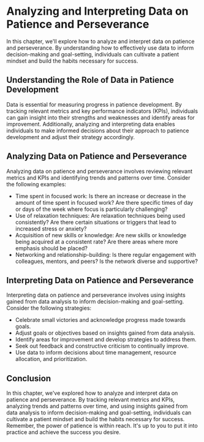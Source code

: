 # Analyzing and Interpreting Data on Patience and Perseverance

In this chapter, we'll explore how to analyze and interpret data on patience and perseverance. By understanding how to effectively use data to inform decision-making and goal-setting, individuals can cultivate a patient mindset and build the habits necessary for success.

Understanding the Role of Data in Patience Development
------------------------------------------------------

Data is essential for measuring progress in patience development. By tracking relevant metrics and key performance indicators (KPIs), individuals can gain insight into their strengths and weaknesses and identify areas for improvement. Additionally, analyzing and interpreting data enables individuals to make informed decisions about their approach to patience development and adjust their strategy accordingly.

Analyzing Data on Patience and Perseverance
-------------------------------------------

Analyzing data on patience and perseverance involves reviewing relevant metrics and KPIs and identifying trends and patterns over time. Consider the following examples:

* Time spent in focused work: Is there an increase or decrease in the amount of time spent in focused work? Are there specific times of day or days of the week where focus is particularly challenging?
* Use of relaxation techniques: Are relaxation techniques being used consistently? Are there certain situations or triggers that lead to increased stress or anxiety?
* Acquisition of new skills or knowledge: Are new skills or knowledge being acquired at a consistent rate? Are there areas where more emphasis should be placed?
* Networking and relationship-building: Is there regular engagement with colleagues, mentors, and peers? Is the network diverse and supportive?

Interpreting Data on Patience and Perseverance
----------------------------------------------

Interpreting data on patience and perseverance involves using insights gained from data analysis to inform decision-making and goal-setting. Consider the following strategies:

* Celebrate small victories and acknowledge progress made towards goals.
* Adjust goals or objectives based on insights gained from data analysis.
* Identify areas for improvement and develop strategies to address them.
* Seek out feedback and constructive criticism to continually improve.
* Use data to inform decisions about time management, resource allocation, and prioritization.

Conclusion
----------

In this chapter, we've explored how to analyze and interpret data on patience and perseverance. By tracking relevant metrics and KPIs, analyzing trends and patterns over time, and using insights gained from data analysis to inform decision-making and goal-setting, individuals can cultivate a patient mindset and build the habits necessary for success. Remember, the power of patience is within reach. It's up to you to put it into practice and achieve the success you desire.



